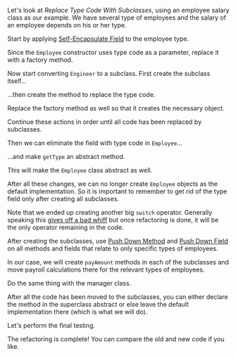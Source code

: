 Let's look at <i>Replace Type Code With Subclasses</i>, using an employee salary class as our example. We have several type of employees and the salary of an employee depends on his or her type.

Start by applying <a href="/self-encapsulate-field">Self-Encapsulate Field</a> to the employee type.

Since the <code>Employee</code> constructor uses type code as a parameter, replace it with a factory method.

Now start converting <code>Engineer</code> to a subclass. First create the subclass itself…

…then create the method to replace the type code.

Replace the factory method as well so that it creates the necessary object.

Continue these actions in order until all code has been replaced by subclasses.

Then we can eliminate the field with type code in <code>Employee</code>…

…and make <code>getType</code> an abstract method.

This will make the <code>Employee</code> class abstract as well.

After all these changes, we can no longer create <code>Employee</code> objects as the default implementation. So it is important to remember to get rid of the type field only after creating all subclasses.

Note that we ended up creating another big <code>switch</code> operator. Generally speaking this <a href="/smells/switch-statements">gives off a bad whiff</a> but once refactoring is done, it will be the only operator remaining in the code.

After creating the subclasses, use <a href="/push-down-method">Push Down Method</a> and <a href="/push-down-field">Push Down Field</a> on all methods and fields that relate to only specific types of employees.

In our case, we will create <code>payAmount</code> methods in each of the subclasses and move payroll calculations there for the relevant types of employees.

Do the same thing with the manager class.

After all the code has been moved to the subclasses, you can either declare the method in the superclass abstract or else leave the default implementation there (which is what we will do).

Let's perform the final testing.

The refactoring is complete! You can compare the old and new code if you like.